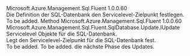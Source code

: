 <Type Name="IWithServiceObjective" FullName="Microsoft.Azure.Management.Sql.Fluent.SqlDatabase.Update.IWithServiceObjective">
  <TypeSignature Language="C#" Value="public interface IWithServiceObjective" />
  <TypeSignature Language="ILAsm" Value=".class public interface auto ansi abstract IWithServiceObjective" />
  <TypeSignature Language="DocId" Value="T:Microsoft.Azure.Management.Sql.Fluent.SqlDatabase.Update.IWithServiceObjective" />
  <TypeSignature Language="VB.NET" Value="Public Interface IWithServiceObjective" />
  <TypeSignature Language="F#" Value="type IWithServiceObjective = interface" />
  <AssemblyInfo>
    <AssemblyName>Microsoft.Azure.Management.Sql.Fluent</AssemblyName>
    <AssemblyVersion>1.0.0.60</AssemblyVersion>
  </AssemblyInfo>
  <Interfaces />
  <Docs>
    <summary>
            Die Definition der SQL-Datenbank den Servicelevel-Zielpunkt festlegen.
            </summary>
    <remarks>To be added.</remarks>
  </Docs>
  <Members>
    <Member MemberName="WithServiceObjective">
      <MemberSignature Language="C#" Value="public Microsoft.Azure.Management.Sql.Fluent.SqlDatabase.Update.IUpdate WithServiceObjective (string serviceLevelObjective);" />
      <MemberSignature Language="ILAsm" Value=".method public hidebysig newslot virtual instance class Microsoft.Azure.Management.Sql.Fluent.SqlDatabase.Update.IUpdate WithServiceObjective(string serviceLevelObjective) cil managed" />
      <MemberSignature Language="DocId" Value="M:Microsoft.Azure.Management.Sql.Fluent.SqlDatabase.Update.IWithServiceObjective.WithServiceObjective(System.String)" />
      <MemberSignature Language="VB.NET" Value="Public Function WithServiceObjective (serviceLevelObjective As String) As IUpdate" />
      <MemberSignature Language="F#" Value="abstract member WithServiceObjective : string -&gt; Microsoft.Azure.Management.Sql.Fluent.SqlDatabase.Update.IUpdate" Usage="iWithServiceObjective.WithServiceObjective serviceLevelObjective" />
      <MemberType>Method</MemberType>
      <AssemblyInfo>
        <AssemblyName>Microsoft.Azure.Management.Sql.Fluent</AssemblyName>
        <AssemblyVersion>1.0.0.60</AssemblyVersion>
      </AssemblyInfo>
      <ReturnValue>
        <ReturnType>Microsoft.Azure.Management.Sql.Fluent.SqlDatabase.Update.IUpdate</ReturnType>
      </ReturnValue>
      <Parameters>
        <Parameter Name="serviceLevelObjective" Type="System.String" />
      </Parameters>
      <Docs>
        <param name="serviceLevelObjective">Servicelevel Objekte für die SQL-Datenbank.</param>
        <summary>
            Legt den Servicelevel-Zielpunkt für die SQL-Datenbank fest.
            </summary>
        <returns>To be added.</returns>
        <remarks>To be added.</remarks>
        <return>die nächste Phase des Updates.</return>
      </Docs>
    </Member>
  </Members>
</Type>
